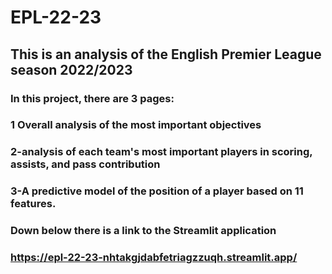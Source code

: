 # EPL-22-23
## This is an analysis of the English Premier League season 2022/2023
### In this project, there are 3 pages:
### 1 Overall analysis of the most important objectives
### 2-analysis of each team's most important players in scoring, assists, and pass contribution
### 3-A predictive model of the position of a player based on 11 features.
### Down below there is a link to the Streamlit application
### https://epl-22-23-nhtakgjdabfetriagzzuqh.streamlit.app/
